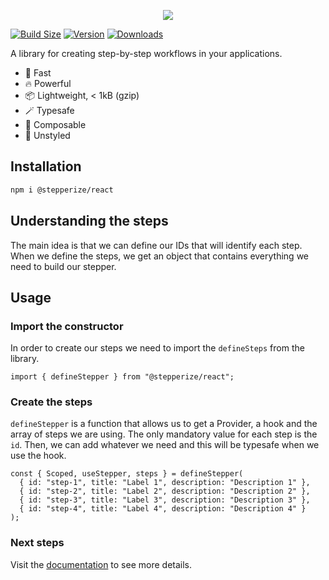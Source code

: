 
<p align="center">
  <img src="https://stepperize.vercel.app/og.png" />
</p>

[![Build Size](https://img.shields.io/bundlephobia/minzip/@stepperize/react@latest?label=bundle%20size&style=flat&colorA=000000&colorB=000000)](https://bundlephobia.com/result?p=@stepperize/react@latest)
[![Version](https://img.shields.io/npm/v/@stepperize/react?style=flat&colorA=000000&colorB=000000)](https://www.npmjs.com/package/@stepperize/react)
[![Downloads](https://img.shields.io/npm/dt/@stepperize/react.svg?style=flat&colorA=000000&colorB=000000)](https://www.npmjs.com/package/@stepperize/react)

A library for creating step-by-step workflows in your applications.

- 🚀 Fast
- 🔥 Powerful
- 📦 Lightweight, < 1kB (gzip)
- 🪄 Typesafe
- 🔗 Composable
- 🎨 Unstyled

## Installation

```bash
npm i @stepperize/react
```

## Understanding the steps

The main idea is that we can define our IDs that will identify each step.
When we define the steps, we get an object that contains everything we need to build our stepper.

## Usage

### Import the constructor

In order to create our steps we need to import the `defineSteps` from the library.

```tsx
import { defineStepper } from "@stepperize/react";
```

### Create the steps

`defineStepper` is a function that allows us to get a Provider, a hook and the array of steps we are using.
The only mandatory value for each step is the `id`. Then, we can add whatever we need and this will be typesafe when we use the hook.

```tsx
const { Scoped, useStepper, steps } = defineStepper(
  { id: "step-1", title: "Label 1", description: "Description 1" },
  { id: "step-2", title: "Label 2", description: "Description 2" },
  { id: "step-3", title: "Label 3", description: "Description 3" },
  { id: "step-4", title: "Label 4", description: "Description 4" }
);
```

### Next steps

Visit the [documentation](https://stepperize.vercel.app/docs/getting-started/use-stepper) to see more details.
